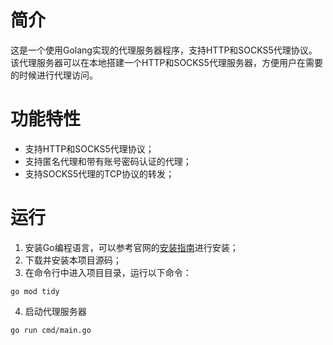 # 简介
这是一个使用Golang实现的代理服务器程序，支持HTTP和SOCKS5代理协议。该代理服务器可以在本地搭建一个HTTP和SOCKS5代理服务器，方便用户在需要的时候进行代理访问。

# 功能特性
- 支持HTTP和SOCKS5代理协议；
- 支持匿名代理和带有账号密码认证的代理；
- 支持SOCKS5代理的TCP协议的转发；
# 运行
1. 安装Go编程语言，可以参考官网的[安装指南](https://golang.org/doc/install)进行安装；
2. 下载并安装本项目源码；
3. 在命令行中进入项目目录，运行以下命令：
```
go mod tidy
```
4. 启动代理服务器 
```
go run cmd/main.go
```